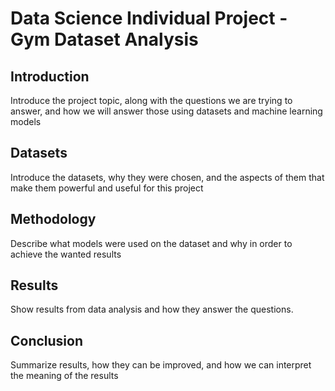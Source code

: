 # Data Science Individual Project - Gym Dataset Analysis

## Introduction
Introduce the project topic, along with the questions we are trying to answer, and how we will answer those using datasets and machine learning models
## Datasets
Introduce the datasets, why they were chosen, and the aspects of them that make them powerful and useful for this project
## Methodology
Describe what models were used on the dataset and why in order to achieve the wanted results
## Results
Show results from data analysis and how they answer the questions. 
## Conclusion
Summarize results, how they can be improved, and how we can interpret the meaning of the results
